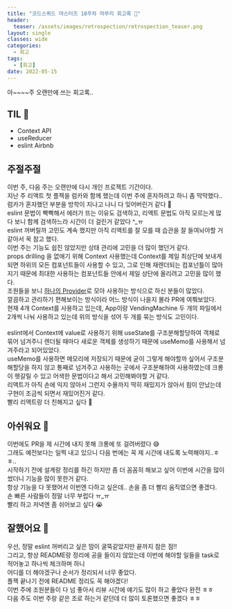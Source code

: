 ```yaml
---
title: "코드스쿼드 마스터즈 18주차 마무리 회고록 🙂"
header:
  teaser: /assets/images/retrospection/retrospection_teaser.png
layout: single
classes: wide
categories:
  - 회고
tags:
  - [회고]
date: 2022-05-15
---
```


아~~~~주 오랜만에 쓰는 회고록..

## TIL 🧐

- Context API
- useReducer
- eslint Airbnb

## 주절주절

이번 주, 다음 주는 오랜만에 다시 개인 프로젝트 기간이다.  
지난 주 리액트 첫 플젝을 럼카와 함께 했는데 이번 주에 혼자하려고 하니 좀 막막했다..  
럼카가 혼자했던 부분을 방학이 지나고 나니 다 잊어버린거 같다 🥲  
eslint 문법이 빡빡해서 에러가 뜨는 이유도 검색하고, 리액트 문법도 아직 모르는게 많다 보니 함께 검색하느라 시간이 더 걸린거 같았다 ^\_ㅠ  
eslint 꺼버릴까 고민도 계속 했지만 아직 리액트를 잘 모를 때 습관을 잘 들여놔야할 거 같아서 꾹 참고 했다.  
이번 주는 기능도 쉽진 않았지만 상태 관리에 고민을 더 많이 했던거 같다.  
props drilling 을 없애기 위해 Context 사용했는데 Context를 제일 최상단에 보내게 되면 하위의 모든 컴포넌트들이 사용할 수 있고, 그로 인해 재렌더되는 컴포넌틀이 많아지기 때문에 최대한 사용하는 컴포넌트들 안에서 제일 상단에 올리려고 고민을 많이 했다.  
조원들을 보니 [하나의 Provider](https://getfrontend.tips/compose-multiple-react-providers/)로 모아 사용하는 방식으로 하신 분들이 많았다.  
깔끔하고 관리하기 편해보이는 방식이라 어느 방식이 나을지 몰라 PR에 여쭤보았다.  
현재 4개 Context를 사용하고 있는데, App이랑 VendingMachine 두 개의 파일에서 2개씩 나눠 사용하고 있는데 위의 방식을 섞어 두 개를 묶는 방식도 고민이다.  
<br>
eslint에서 Context에 value로 사용하기 위해 useState를 구조분해할당하여 객체로 묶어 넘겨주니 렌더될 때마다 새로운 객체를 생성하기 때문에 useMemo를 사용해서 넘겨주라고 되어있었다.  
useMemo를 사용하면 메모리에 저장되기 때문에 굳이 그렇게 해야할까 싶어서 구조분해할당을 하지 않고 통째로 넘겨주고 사용하는 곳에서 구조분해하여 사용하였는데 크롱이 헷갈릴 수 있고 어색한 문법이다고 해서 고민해봐야할 거 같다.  
리액트가 아직 손에 익지 않아서 그런지 수욜까지 딱히 재밌지가 않아서 힘이 안났는데 구현이 조금씩 되면서 재밌어진거 같다.  
빨리 리액트랑 더 친해지고 싶다 🧐

## 아쉬워요 🙁

이번에도 PR을 제 시간에 내지 못해 크롱에 또 걸려버렸다 😅  
그래도 예전보다는 일찍 내고 있으니 다음 번에는 꼭 제 시간에 내도록 노력해야지..ㅎㅎ..  
시작하기 전에 설계랑 정리를 하긴 하지만 좀 더 꼼꼼히 해보고 싶어 이번에 시간을 많이 썼더니 기능을 많이 못한거 같다.  
항상 기능을 다 못했어서 이번엔 다하고 싶은데.. 손을 좀 더 빨리 움직였으면 좋겠다.  
손 빠른 사람들이 정말 너무 부럽다 ㅠ\_ㅠ  
빨리 하고 저녁엔 좀 쉬어보고 싶다 😭

## 잘했어요 🙂

우선, 정말 eslint 꺼버리고 싶은 맘이 굴뚝같았지만 끝까지 참은 점!!  
그리고, 항상 README랑 정리에 공을 들이지 않았는데 이번에 해야할 일들을 task로 적어놓고 하나씩 체크하며 하니  
어디를 더 해야겠구나 순서가 정리되서 너무 좋았다.  
플젝 끝나기 전에 README 정리도 꼭 해야겠다!  
이번 주에 조원분들이 다 넘 좋아서 리뷰 시간에 얘기도 많이 하고 좋았다 완전 ㅎㅎ  
다음 주도 이번 주랑 같은 조로 하는거 같던데 더 많이 토론했으면 좋겠다 ㅎㅎ
